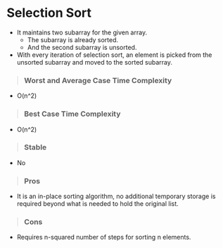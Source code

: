 # Selection Sort

- It maintains two subarray for the given array.
  - The subarray is already sorted.
  - And the second subarray is unsorted.
- With every iteration of selection sort, an element is picked from the unsorted subarray and moved to the sorted subarray.

> ### Worst and Average Case Time Complexity

- O(n^2)

> ### Best Case Time Complexity

- O(n^2)

> ### Stable

- No

> ### Pros

- It is an in-place sorting algorithm, no additional temporary storage is required beyond what is needed to hold the original list.

> ### Cons

- Requires n-squared number of steps for sorting n elements.
